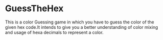 # GuessTheHex

This is a color Guessing game in which you have to guess the color of the given hex code.It intends to give you a better understanding of color mixing and usage of hexa decimals to represent a color.
